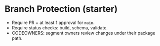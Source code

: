 # Branch Protection (starter)
- Require PR + at least 1 approval for `main`.
- Require status checks: build, schema, validate.
- CODEOWNERS: segment owners review changes under their package path.
